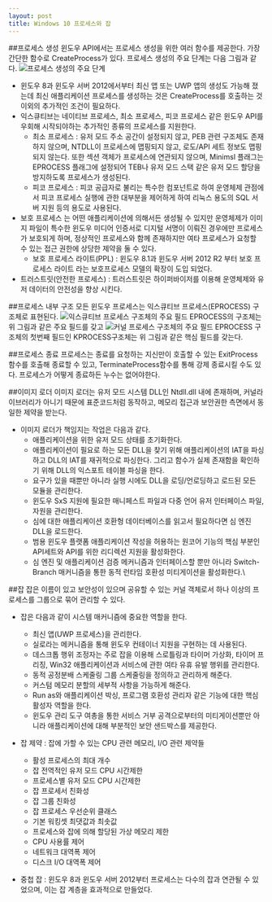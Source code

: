 ```yaml
---
layout: post
title: Windows 10 프로세스와 잡
---
```


##프로세스 생성
윈도우 API에서는 프로세스 생성을 위한 여러 함수를 제공한다. 가장 간단한 함수로 CreateProcess가 있다.
프로세스 생성의 주요 단계는 다음 그림과 같다.
![](https://i.imgur.com/9TuJTI6.jpg "프로세스 생성의 주요 단계")

* 윈도우 8과 윈도우 서버 2012에서부터 최신 앱 또는 UWP 앱의 생성도 가능해 졌는데 최신 애플리케이션 프로세스를 생성하는 것은 CreateProcess를 호출하는 것 이외의 추가적인 조건이 필요하다.
* 익스큐티브는 네이티브 프로세스, 최소 프로세스, 피코 프로세스 같은 윈도우 API를 우회해 시작되야하는 추가적인 종류의 프로세스를 지원한다.
	* 최소 프로세스 : 유저 모드 주소 공간이 설정되지 않고, PEB 관련 구조체도 존재하지 않으며, NTDLL이 프로세스에 맵핑되지 않고, 로도/API 세트 정보도 맵핑되지 않는다. 또한 섹션 객체가 프로세스에 연관되지 않으며, Minimsl 플래그는 EPROCESS 플래그에 설정되어 TEB나 유저 모드 스택 같은 유저 모드 할당을 방지하도록 프로세스가 생성된다.
	* 피코 프로세스 : 피코 공급자로 불리는 특수한 컴포넌트로 하여 운영체제 관점에서 피코 프로세스 실행에 관한 대부분을 제어하게 하여 리눅스 용도의 SQL 서버 지원 등의 용도로 사용된다.
* 보호 프로세스 는 어떤 애플리케이션에 의해서든 생성될 수 있지만 운영체제가 이미지 파일이 특수한 윈도우 미디어 인증서로 디지털 서명이 이뤄진 경우에만 프로세스가 보호되게 하며, 정상적인 프로세스와 함께 존재하지만 여타 프로세스가 요청할 수 있는 접근 권한에 상당한 제약을 둘 수 있다.
	* 보호 프로세스 라이트(PPL) : 윈도우 8.1과 윈도우 서버 2012 R2 부터 보호 프로세스 라이트 라는 보호프로세스 모델의 확장이 도입 되었다.
* 트러스트릿(안전한 프로세스) : 트러스트릿은 하이퍼바이저를 이용해 운영체제와 유저 데이터의 안전성을 향상 시킨다.

##프로세스 내부 구조
모든 윈도우 프로세스는 익스큐티브 프로세스(EPROCESS) 구조체로 표현된다. 
![](https://i.imgur.com/fdy1bqw.jpg "익스큐티브 프로세스 구조체의 주요 필드")
EPROCESS의 구조체는 위 그림과 같은 주요 필드를 갖고
![](https://i.imgur.com/fLBoVBN.jpg "커널 프로세스 구조체의 주요 필드")
EPROCESS 구조체의 첫번째 필드인 KPROCESS구조체는 위 그림과 같은 핵심 필드를 갖는다.

##프로세스 종료
프로세스는 종료를 요청하는 지신만이 호출할 수 있는 ExitProcess 함수를 호출해 종료할 수 있고, TerminateProcess함수를 통해 강제 종료시킬 수도 있다. 프로세스가 어떻게 종료하든 누수는 없어야한다.

##이미지 로더
이미지 로더는 유저 모드 시스템 DLL인 Ntdll.dll 내에 존재하며, 커널라이브러리가 아니기 때문에 표준코드처럼 동작하고, 메모리 접근과 보안권한 측면에서 동일한 제약을 받는다.

* 이미지 로더가 책임지는 작업은 다음과 같다.
	* 애플리케이션을 위한 유저 모드 상태를 초기화한다.
	* 애플리케이션이 필요로 하는 모든 DLL을 찾기 위해 애플리케이션의 IAT을 파싱하고 DLL의 IAT를 재귀적으로 파싱한다. 그리고 함수가 실제 존재함을 확인하기 위해 DLL의 익스포트 테이블 파싱을 한다.
	* 요구가 있을 때뿐만 아니라 실행 시에도 DLL을 로딩/언로딩하고 로드된 모든 모듈을 관리한다.
	* 윈도우 SxS 지원에 필요한 매니페스트 파일과 다중 언어 유저 인터페이스 파일, 자원을 관리한다.
	* 심에 대한 애플리케이션 호환헝 데이터베이스를 읽고서 필요하다면 심 엔진 DLL을 로드한다.
	* 범용 윈도우 플랫폼 애플리케이션 작성을 허용하는 원코어 기능의 핵심 부분인 API세트와 API를 위한 리디렉션 지원을 활성화한다.
	* 심 엔진 및 애플리케이션 검증 메커니즘과 인터페이스할 뿐만 아니라 Switch-Branch 매커니즘을 통한 동적 런타임 호환성 미티게이션을 활성화한다.\

##잡
잡은 이름이 있고 보안성이 있으며 공유할 수 있는 커널 객체로서 하나 이상의 프로세스를 그룹으로 묶어 관리할 수 있다.

* 잡은 다음과 같이 시스템 매커니즘에 중요한 역할을 한다.
	* 최신 앱(UWP 프로세스)을 관리한다.
	* 실로라는 메커니즘을 통해 윈도우 컨테이너 지원을 구현하는 데 사용된다.
	* 데스크톱 행위 조정자는 주로 잡을 이용해 스로틀링과 타이머 가상화, 타이머 프리징, Win32 애플리케이션과 서비스에 관한 여타 유휴 유발 행위를 관리한다.
	* 동적 공정분배 스케줄링 그룹 스케줄링을 정의하고 관리하게 해준다.
	* 커스텀 메모리 분할의 세부적 사항을 가능하게 해준다.
	* Run as와 애플리케이션 박싱, 프로그램 호환성 관리자 같은 기능에 대한 핵심 활성자 역할을 한다.
	* 윈도우 관리 도구 여총을 통한 서비스 거부 공격으로부터의 미티게이션뿐만 아니라 애플리케이션에 대해 부분적인 보안 샌드박스를 제공한다.

* 잡 제약 : 잡에 가할 수 있는 CPU 관련 메모리, I/O 관련 제약들
	*  활성 프로세스의 최대 개수
	*  잡 전역적인 유저 모드 CPU 시간제한
	*  프로세스별 유저 모드 CPU 시간제한
	*  잡 프로세서 친화성
	*  잡 그룹 친화성
	*  잡 프로세스 우선순위 클래스
	*  기본 워킹셋 최댓값과 최솟값
	*  프로세스와 잡에 의해 할당된 가상 메모리 제한
	*  CPU 사용률 제어
	*  네트워크 대역폭 제어
	*  디스크 I/O 대역폭 제어

* 중첩 잡 : 윈도우 8과 윈도우 서버 2012부터 프로세스는 다수의 잡과 연관될 수 있었으며, 이는 잡 계층을 효과적으로 만들었다.